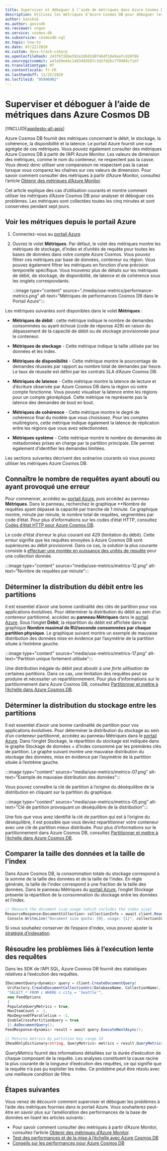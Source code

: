 ```yaml
---
title: Superviser et déboguer à l’aide de métriques dans Azure Cosmos DB
description: Utilisez les métriques d’Azure Cosmos DB pour déboguer les problèmes courants et surveiller la base de données.
author: kanshiG
ms.author: govindk
ms.reviewer: sngun
ms.service: cosmos-db
ms.subservice: cosmosdb-sql
ms.topic: how-to
ms.date: 07/22/2020
ms.custom: devx-track-csharp
ms.openlocfilehash: 243f6f26be592e2db82d8f46df3de9aafcd2078b
ms.sourcegitcommit: a43a59e44c14d349d597c3d2fd2bc779989c71d7
ms.translationtype: HT
ms.contentlocale: fr-FR
ms.lasthandoff: 11/25/2020
ms.locfileid: "95996982"
---
```

# <a name="monitor-and-debug-with-metrics-in-azure-cosmos-db"></a>Superviser et déboguer à l’aide de métriques dans Azure Cosmos DB
[!INCLUDE[appliesto-all-apis](includes/appliesto-all-apis.md)]

Azure Cosmos DB fournit des métriques concernant le débit, le stockage, la cohérence, la disponibilité et la latence. Le portail Azure fournit une vue agrégée de ces métriques. Vous pouvez également consulter des métriques Azure Cosmos DB à partir de l’API Azure Monitor. Les valeurs de dimension des métriques, comme le nom du conteneur, ne respectent pas la casse. Vous devez donc utiliser une comparaison ne respectant pas la casse lorsque vous comparez les chaînes sur ces valeurs de dimension. Pour savoir comment consulter des métriques à partir d’Azure Monitor, consultez l’article [Obtenir des métriques d’Azure Monitor](./monitor-cosmos-db.md).

Cet article explique des cas d’utilisation courants et montre comment utiliser les métriques d’Azure Cosmos DB pour analyser et déboguer ces problèmes. Les métriques sont collectées toutes les cinq minutes et sont conservées pendant sept jours.

## <a name="view-metrics-from-azure-portal"></a>Voir les métriques depuis le portail Azure

1. Connectez-vous au [portail Azure](https://portal.azure.com/)

1. Ouvrez le volet **Métriques**. Par défaut, le volet des métriques montre les métriques de stockage, d’index et d’unités de requête pour toutes les bases de données dans votre compte Azure Cosmos. Vous pouvez filtrer ces métriques par base de données, conteneur ou région. Vous pouvez également filtrer les métriques en fonction d’une précision temporelle spécifique. Vous trouverez plus de détails sur les métriques de débit, de stockage, de disponibilité, de latence et de cohérence sous les onglets correspondants. 

   :::image type="content" source="./media/use-metrics/performance-metrics.png" alt-text="Métriques de performances Cosmos DB dans le Portail Azure":::

Les métriques suivantes sont disponibles dans le volet **Métriques** : 

* **Métriques de débit** : cette métrique indique le nombre de demandes consommées ou ayant échoué (code de réponse 429) en raison du dépassement de la capacité de débit ou de stockage provisionnée pour le conteneur.

* **Métriques de stockage** - Cette métrique indique la taille utilisée par les données et les index.

* **Métriques de disponibilité** - Cette métrique montre le pourcentage de demandes réussies par rapport au nombre total de demandes par heure. Le taux de réussite est défini par les contrats SLA d’Azure Cosmos DB.

* **Métriques de latence** - Cette métrique montre la latence de lecture et d’écriture observée par Azure Cosmos DB dans la région où votre compte fonctionne. Vous pouvez visualiser la latence entre les régions pour un compte géorépliqué. Cette métrique ne représente pas la latence des demandes de bout en bout.

* **Métriques de cohérence** - Cette métrique montre le degré de cohérence final du modèle que vous choisissez. Pour les comptes multirégions, cette métrique indique également la latence de réplication entre les régions que vous avez sélectionnées.

* **Métriques système** - Cette métrique montre le nombre de demandes de métadonnées prises en charge par la partition principale. Elle permet également d’identifier les demandes limitées.

Les sections suivantes décrivent des scénarios courants où vous pouvez utiliser les métriques Azure Cosmos DB. 

## <a name="understand-how-many-requests-are-succeeding-or-causing-errors"></a>Connaître le nombre de requêtes ayant abouti ou ayant provoqué une erreur

Pour commencer, accédez au [portail Azure](https://portal.azure.com), puis accédez au panneau **Métriques**. Dans le panneau, recherchez le graphique **Nombre de requêtes ayant dépassé la capacité par tranche de 1 minute. Ce graphique montre, minute par minute, le nombre total de requêtes, segmentées par code d’état. Pour plus d’informations sur les codes d’état HTTP, consultez [Codes d’état HTTP pour Azure Cosmos DB](/rest/api/cosmos-db/http-status-codes-for-cosmosdb).

Le code d’état d’erreur le plus courant est 429 (limitation du débit). Cette erreur signifie que les requêtes envoyées à Azure Cosmos DB sont supérieures au débit provisionné. Dans ce cas, la solution la plus courante consiste à [effectuer une montée en puissance des unités de requête](./set-throughput.md) pour une collection donnée.

:::image type="content" source="media/use-metrics/metrics-12.png" alt-text="Nombre de requêtes par minute":::

## <a name="determine-the-throughput-distribution-across-partitions"></a>Déterminer la distribution du débit entre les partitions

Il est essentiel d’avoir une bonne cardinalité des clés de partition pour vos applications évolutives. Pour déterminer la distribution du débit au sein d’un conteneur partitionné, accédez au **panneau Métriques** dans le [portail Azure](https://portal.azure.com). Sous l’onglet **Débit**, la répartition du débit est affichée dans le graphique **Nombre maximal de RU/seconde consommées par chaque partition physique**. Le graphique suivant montre un exemple de mauvaise distribution des données mise en évidence par l’asymétrie de la partition située à l’extrême gauche.

:::image type="content" source="media/use-metrics/metrics-17.png" alt-text="Partition unique fortement utilisée":::

Une distribution inégale du débit peut aboutir à une *forte utilisation* de certaines partitions. Dans ce cas, une limitation des requêtes peut se produire et nécessiter un repartitionnement. Pour plus d’informations sur le partitionnement dans Azure Cosmos DB, consultez [Partitionner et mettre à l’échelle dans Azure Cosmos DB](./partitioning-overview.md).

## <a name="determine-the-storage-distribution-across-partitions"></a>Déterminer la distribution du stockage entre les partitions

Il est essentiel d’avoir une bonne cardinalité de partition pour vos applications évolutives. Pour déterminer la distribution du stockage au sein d’un conteneur partitionné, accédez au panneau Métriques dans le [portail Azure](https://portal.azure.com). Dans l’onglet Stockage, la répartition du stockage est indiquée dans le graphe Stockage de données + d’index consommé par les premières clés de partition. Le graphe suivant montre une mauvaise distribution du stockage des données, mise en évidence par l’asymétrie de la partition située à l’extrême gauche.

:::image type="content" source="media/use-metrics/metrics-07.png" alt-text="Exemple de mauvaise distribution des données":::

Vous pouvez connaître la clé de partition à l’origine du déséquilibre de la distribution en cliquant sur la partition du graphique.

:::image type="content" source="media/use-metrics/metrics-05.png" alt-text="Clé de partition provoquant un déséquilibre de la distribution":::

Une fois que vous avez identifié la clé de partition qui est à l’origine du déséquilibre, il est possible que vous deviez repartitionner votre conteneur avec une clé de partition mieux distribuée. Pour plus d’informations sur le partitionnement dans Azure Cosmos DB, consultez [Partitionner et mettre à l’échelle dans Azure Cosmos DB](./partitioning-overview.md).

## <a name="compare-data-size-against-index-size"></a>Comparer la taille des données et la taille de l’index

Dans Azure Cosmos DB, la consommation totale du stockage correspond à la somme de la taille des données et de la taille de l’index. En règle générale, la taille de l’index correspond à une fraction de la taille des données. Dans le panneau Métriques du [portail Azure](https://portal.azure.com), l’onglet Stockage présente la répartition de la consommation du stockage entre les données et l’index.

```csharp
// Measure the document size usage (which includes the index size)  
ResourceResponse<DocumentCollection> collectionInfo = await client.ReadDocumentCollectionAsync(UriFactory.CreateDocumentCollectionUri("db", "coll"));
 Console.WriteLine("Document size quota: {0}, usage: {1}", collectionInfo.DocumentQuota, collectionInfo.DocumentUsage);
```

Si vous souhaitez conserver de l’espace d’index, vous pouvez ajuster la [stratégie d’indexation](index-policy.md).

## <a name="debug-why-queries-are-running-slow"></a>Résoudre les problèmes liés à l’exécution lente des requêtes

Dans les SDK de l’API SQL, Azure Cosmos DB fournit des statistiques relatives à l’exécution des requêtes.

```csharp
IDocumentQuery<dynamic> query = client.CreateDocumentQuery(
 UriFactory.CreateDocumentCollectionUri(DatabaseName, CollectionName),
 "SELECT * FROM c WHERE c.city = 'Seattle'",
 new FeedOptions
 {
 PopulateQueryMetrics = true,
 MaxItemCount = -1,
 MaxDegreeOfParallelism = -1,
 EnableCrossPartitionQuery = true
 }).AsDocumentQuery();
FeedResponse<dynamic> result = await query.ExecuteNextAsync();

// Returns metrics by partition key range Id
IReadOnlyDictionary<string, QueryMetrics> metrics = result.QueryMetrics;
```

*QueryMetrics* fournit des informations détaillées sur la durée d’exécution de chaque composant de la requête. Les analyses constituent la cause racine la plus courante de la longueur d’exécution des requêtes, ce qui signifie que la requête n’a pas pu exploiter les index. Ce problème peut être résolu avec une meilleure condition de filtre.

## <a name="next-steps"></a>Étapes suivantes

Vous venez de découvrir comment superviser et déboguer les problèmes à l’aide des métriques fournies dans le portail Azure. Vous souhaiterez peut-être en savoir plus sur l’amélioration des performances de la base de données en lisant les articles suivants :

* Pour savoir comment consulter des métriques à partir d’Azure Monitor, consultez l’article [Obtenir des métriques d’Azure Monitor](./monitor-cosmos-db.md). 
* [Test des performances et de la mise à l’échelle avec Azure Cosmos DB](performance-testing.md)
* [Conseils sur les performances pour Azure Cosmos DB](performance-tips.md)